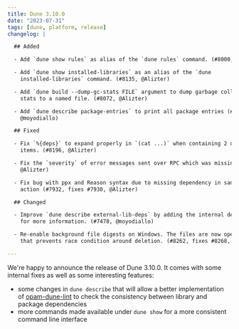 ```yaml
---
title: Dune 3.10.0
date: "2023-07-31"
tags: [dune, platform, release]
changelog: |

  ## Added

  - Add `dune show rules` as alias of the `dune rules` command. (#8000, @Alizter)

  - Add `dune show installed-libraries` as an alias of the `dune
    installed-libraries` command. (#8135, @Alizter)

  - Add `dune build --dump-gc-stats FILE` argument to dump garbage collection
    stats to a named file. (#8072, @Alizter)

  - Add `dune describe package-entries` to print all package entries (#7480,
    @moyodiallo)

  ## Fixed

  - Fix `%{deps}` to expand properly in `(cat ...)` when containing 2 or more
    items. (#8196, @Alizter)

  - Fix the `severity` of error messages sent over RPC which was missing. (#8193,
    @Alizter)

  - Fix bug with ppx and Reason syntax due to missing dependency in sandboxed
    action (#7932, fixes #7930, @Alizter)

  ## Changed

  - Improve `dune describe external-lib-deps` by adding the internal dependencies
    for more information. (#7478, @moyodiallo)

  - Re-enable background file digests on Windows. The files are now open in a way
    that prevents race condition around deletion. (#8262, fixes #8268, @emillon)

---
```


We're happy to announce the release of Dune 3.10.0. It comes with some internal
fixes as well as some interesting features:

- some changes in `dune describe` that will allow a better implementation of
  [opam-dune-lint](https://github.com/ocurrent/opam-dune-lint) to check the
  consistency between library and package dependencies
- more commands made available under `dune show` for a more consistent command
  line interface
